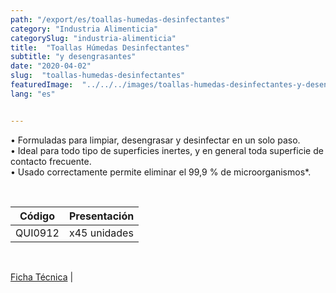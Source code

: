 ```yaml
---
path: "/export/es/toallas-humedas-desinfectantes"
category: "Industria Alimenticia"
categorySlug: "industria-alimenticia"
title:  "Toallas Húmedas Desinfectantes"
subtitle: "y desengrasantes"
date: "2020-04-02"
slug:  "toallas-humedas-desinfectantes"
featuredImage:  "../../../images/toallas-humedas-desinfectantes-y-desengrasantes.jpg"
lang: "es"


---
```

• Formuladas para limpiar, desengrasar y desinfectar en un solo paso. <br/>
• Ideal para todo tipo de superficies inertes, y en general toda superficie de contacto frecuente. <br/>
• Usado correctamente permite eliminar el 99,9 % de microorganismos*.

 <br/>
<table class="min-w-full md:min-w-0 divide-y-2 divide-white">
          <thead class=" bg-white">
            <tr>
              <th scope="col" class="px-2 py-2 text-center text-xs font-medium text-white bg-primary-default  tracking-wider">
                Código
              </th>
              <th scope="col" class="px-2 py-2 text-center text-xs font-medium text-white bg-primary-lighter  tracking-wider">
                Presentación
              </th>
            </tr>
          </thead>
          <tbody>
            <tr class="bg-gray-300">
              <td class="px-2 py-2 whitespace-nowrap text-xs text-gray-700 text-center">
              QUI0912
              </td>
              <td class="px-2 py-2 whitespace-nowrap text-xs text-gray-700 text-center">
              x45 unidades
              </td>
            </tr>
          </tbody>
        </table>
        <br>

 <a href="../../../files/FT-toallas-humedas-desinfectantes.pdf" target="_blank" rel="noopener">Ficha Técnica</a> |
